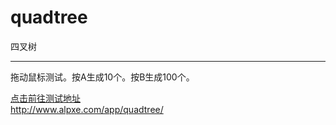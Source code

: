 # quadtree
四叉树   

---
拖动鼠标测试。按A生成10个。按B生成100个。  
  
[点击前往测试地址](http://www.alpxe.com/app/quadtree/)    
http://www.alpxe.com/app/quadtree/   

